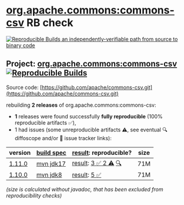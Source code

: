 [org.apache.commons:commons-csv](https://central.sonatype.com/artifact/org.apache.commons/commons-csv/versions) RB check
=======

[![Reproducible Builds](https://reproducible-builds.org/images/logos/rb.svg) an independently-verifiable path from source to binary code](https://reproducible-builds.org/)

## Project: [org.apache.commons:commons-csv](https://central.sonatype.com/artifact/org.apache.commons/commons-csv/versions) [![Reproducible Builds](https://img.shields.io/endpoint?url=https://raw.githubusercontent.com/jvm-repo-rebuild/reproducible-central/master/content/org/apache/commons/csv/badge.json)](https://github.com/jvm-repo-rebuild/reproducible-central/blob/master/content/org/apache/commons/csv/README.md)

Source code: [https://github.com/apache/commons-csv.git](https://github.com/apache/commons-csv.git)

rebuilding **2 releases** of org.apache.commons:commons-csv:
- **1** releases were found successfully **fully reproducible** (100% reproducible artifacts :white_check_mark:),
- 1 had issues (some unreproducible artifacts :warning:, see eventual :mag: diffoscope and/or :memo: issue tracker links):

| version | [build spec](/BUILDSPEC.md) | [result](https://reproducible-builds.org/docs/jvm/): reproducible? | size |
| -- | --------- | ------ | -- |
| [1.11.0](https://central.sonatype.com/artifact/org.apache.commons/commons-csv/1.11.0/pom) | [mvn jdk17](commons-csv-1.11.0.buildspec) | [result](commons-csv-1.11.0.buildinfo): [3 :white_check_mark:  2 :warning:](commons-csv-1.11.0.buildcompare) [:mag:](commons-csv-1.11.0.diffoscope) | 71M |
| [1.10.0](https://central.sonatype.com/artifact/org.apache.commons/commons-csv/1.10.0/pom) | [mvn jdk8](commons-csv-1.10.0.buildspec) | [result](commons-csv-1.10.0.buildinfo): [5 :white_check_mark: ](commons-csv-1.10.0.buildcompare) | 71M |

<i>(size is calculated without javadoc, that has been excluded from reproducibility checks)</i>
